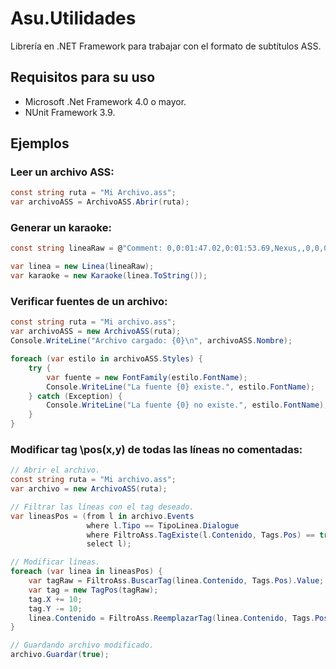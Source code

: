 # Asu.Utilidades
Librería en .NET Framework para trabajar con el formato de subtítulos ASS.

## Requisitos para su uso
- Microsoft .Net Framework 4.0 o mayor.
- NUnit Framework 3.9.

## Ejemplos

### Leer un archivo ASS:
````csharp
const string ruta = "Mi Archivo.ass";
var archivoASS = ArchivoASS.Abrir(ruta);
````
### Generar un karaoke:
````csharp
const string lineaRaw = @"Comment: 0,0:01:47.02,0:01:53.69,Nexus,,0,0,0,karaoke,{\kf27}tsu{\kf23}ku{\kf18}ri{\kf25}mo{\kf46}no {\kf20}ja{\kf26}na{\kf26}i{\kf21} {\kf14}ha{\kf27}p{\kf25}pi{\kf25}i {\kf24}e{\kf24}n{\kf14}do {\kf282}he";

var linea = new Linea(lineaRaw);
var karaoke = new Karaoke(linea.ToString());
````
### Verificar fuentes de un archivo:
````csharp
const string ruta = "Mi archivo.ass";
var archivoASS = new ArchivoASS(ruta);
Console.WriteLine("Archivo cargado: {0}\n", archivoASS.Nombre);

foreach (var estilo in archivoASS.Styles) {
    try {
        var fuente = new FontFamily(estilo.FontName);
        Console.WriteLine("La fuente {0} existe.", estilo.FontName);
    } catch (Exception) {
        Console.WriteLine("La fuente {0} no existe.", estilo.FontName);
    }
}
````
### Modificar tag \pos(x,y) de todas las líneas no comentadas:
````csharp
// Abrir el archivo.
const string ruta = "Mi archivo.ass";
var archivo = new ArchivoASS(ruta);

// Filtrar las líneas con el tag deseado.
var lineasPos = (from l in archivo.Events
                 where l.Tipo == TipoLinea.Dialogue
                 where FiltroAss.TagExiste(l.Contenido, Tags.Pos) == true
                 select l);

// Modificar líneas.
foreach (var linea in lineasPos) {
    var tagRaw = FiltroAss.BuscarTag(linea.Contenido, Tags.Pos).Value;
    var tag = new TagPos(tagRaw);
    tag.X += 10;
    tag.Y -= 10;
    linea.Contenido = FiltroAss.ReemplazarTag(linea.Contenido, Tags.Pos, tag.ToString());
}

// Guardando archivo modificado.
archivo.Guardar(true);
````
